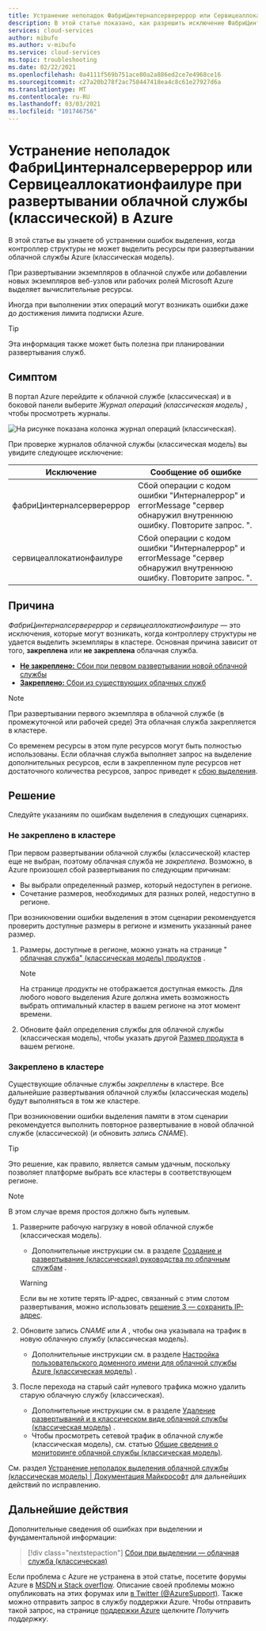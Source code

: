 ```yaml
---
title: Устранение неполадок ФабриЦинтерналсервереррор или Сервицеаллокатионфаилуре при развертывании облачной службы (классической) в Azure | Документация Майкрософт
description: В этой статье показано, как разрешить исключение ФабриЦинтерналсервереррор или Сервицеаллокатионфаилуре при развертывании облачной службы (классической) в Azure.
services: cloud-services
author: mibufo
ms.author: v-mibufo
ms.service: cloud-services
ms.topic: troubleshooting
ms.date: 02/22/2021
ms.openlocfilehash: 0a4111f569b751ace80a2a886ed2ce7e4968ce16
ms.sourcegitcommit: c27a20b278f2ac758447418ea4c8c61e27927d6a
ms.translationtype: MT
ms.contentlocale: ru-RU
ms.lasthandoff: 03/03/2021
ms.locfileid: "101746756"
---
```

# <a name="troubleshoot-fabricinternalservererror-or-serviceallocationfailure-when-deploying-a-cloud-service-classic-to-azure"></a>Устранение неполадок ФабриЦинтерналсервереррор или Сервицеаллокатионфаилуре при развертывании облачной службы (классической) в Azure

В этой статье вы узнаете об устранении ошибок выделения, когда контроллер структуры не может выделить ресурсы при развертывании облачной службы Azure (классическая модель).

При развертывании экземпляров в облачной службе или добавлении новых экземпляров веб-узлов или рабочих ролей Microsoft Azure выделяет вычислительные ресурсы.

Иногда при выполнении этих операций могут возникать ошибки даже до достижения лимита подписки Azure.

> [!TIP]
> Эта информация также может быть полезна при планировании развертывания служб.

## <a name="symptom"></a>Симптом

В портал Azure перейдите к облачной службе (классическая) и в боковой панели выберите *Журнал операций (классическая модель)* , чтобы просмотреть журналы.

![На рисунке показана колонка журнал операций (классическая).](./media/cloud-services-troubleshoot-fabric-internal-server-error/cloud-services-troubleshoot-allocation-logs.png)

При проверке журналов облачной службы (классическая модель) вы увидите следующее исключение:

|Исключение  |Сообщение об ошибке  |
|---------|---------|
фабриЦинтерналсервереррор     |Сбой операции с кодом ошибки "Интерналеррор" и errorMessage "сервер обнаружил внутреннюю ошибку. Повторите запрос. ".|
|сервицеаллокатионфаилуре     |Сбой операции с кодом ошибки "Интерналеррор" и errorMessage "сервер обнаружил внутреннюю ошибку. Повторите запрос. ".|

## <a name="cause"></a>Причина

*ФабриЦинтерналсервереррор* и *сервицеаллокатионфаилуре* — это исключения, которые могут возникать, когда контроллеру структуры не удается выделить экземпляры в кластере. Основная причина зависит от того, **закреплена** или **не закреплена** облачная служба.

- [**Не закреплено:** Сбои при первом развертывании новой облачной службы](#not-pinned-to-a-cluster)
- [**Закреплено:** Сбои из существующих облачных служб](#pinned-to-a-cluster)

> [!NOTE]
> При развертывании первого экземпляра в облачной службе (в промежуточной или рабочей среде) Эта облачная служба закрепляется в кластере.
>
> Со временем ресурсы в этом пуле ресурсов могут быть полностью использованы. Если облачная служба выполняет запрос на выделение дополнительных ресурсов, если в закрепленном пуле ресурсов нет достаточного количества ресурсов, запрос приведет к [сбою выделения](cloud-services-allocation-failures.md).

## <a name="solution"></a>Решение

Следуйте указаниям по ошибкам выделения в следующих сценариях.

### <a name="not-pinned-to-a-cluster"></a>Не закреплено в кластере

При первом развертывании облачной службы (классической) кластер еще не выбран, поэтому облачная служба не *закреплена*. Возможно, в Azure произошел сбой развертывания по следующим причинам:

- Вы выбрали определенный размер, который недоступен в регионе.
- Сочетание размеров, необходимых для разных ролей, недоступно в регионе.

При возникновении ошибки выделения в этом сценарии рекомендуется проверить доступные размеры в регионе и изменить указанный ранее размер.

1. Размеры, доступные в регионе, можно узнать на странице " [облачная служба" (классическая модель) продуктов](https://azure.microsoft.com/global-infrastructure/services/?products=cloud-services) .

    > [!NOTE]
    > На странице *продукты* не отображается доступная емкость. Для любого нового выделения Azure должна иметь возможность выбрать оптимальный кластер в вашем регионе на этот момент времени.

1. Обновите файл определения службы для облачной службы (классическая модель), чтобы указать другой [Размер продукта](cloud-services-sizes-specs.md#configure-sizes-for-cloud-services) в вашем регионе.

### <a name="pinned-to-a-cluster"></a>Закреплено в кластере

Существующие облачные службы *закреплены* в кластере. Все дальнейшие развертывания облачной службы (классическая модель) будут выполняться в том же кластере.

При возникновении ошибки выделения памяти в этом сценарии рекомендуется выполнить повторное развертывание в новой облачной службе (классической) (и обновить *запись CNAME*).

> [!TIP]
> Это решение, как правило, является самым удачным, поскольку позволяет платформе выбрать все кластеры в соответствующем регионе.

> [!NOTE]
> В этом случае время простоя должно быть нулевым.

1. Разверните рабочую нагрузку в новой облачной службе (классическая модель).
    - Дополнительные инструкции см. в разделе [Создание и развертывание (классическая) руководства по облачным службам](cloud-services-how-to-create-deploy-portal.md) .

    > [!WARNING]
    > Если вы не хотите терять IP-адрес, связанный с этим слотом развертывания, можно использовать [решение 3 — сохранить IP-адрес](cloud-services-allocation-failures.md#solutions).

1. Обновите запись *CNAME* или *A* , чтобы она указывала на трафик в новую облачную службу (классическая модель).
    - Дополнительные инструкции см. в разделе [Настройка пользовательского доменного имени для облачной службы Azure (классическая модель)](cloud-services-custom-domain-name-portal.md#understand-cname-and-a-records) .

1. После перехода на старый сайт нулевого трафика можно удалить старую облачную службу (классическая).
    - Дополнительные инструкции см. в разделе [Удаление развертываний и в классическом виде облачной службы (классическая модель)](cloud-services-how-to-manage-portal.md#delete-deployments-and-a-cloud-service) .
    - Чтобы просмотреть сетевой трафик в облачной службе (классическая модель), см. статью [Общие сведения о мониторинге облачной службы (классическая модель)](cloud-services-how-to-monitor.md).

См. раздел [Устранение неполадок выделения облачной службы (классическая модель) | Документация Майкрософт](cloud-services-allocation-failures.md#common-issues) для дальнейших действий по исправлению.

## <a name="next-steps"></a>Дальнейшие действия

Дополнительные сведения об ошибках при выделении и фундаментальной информации:

> [!div class="nextstepaction"]
> [Сбои при выделении — облачная служба (классическая)](cloud-services-allocation-failures.md)

Если проблема с Azure не устранена в этой статье, посетите форумы Azure в [MSDN и Stack overflow](https://azure.microsoft.com/support/forums/). Описание своей проблемы можно опубликовать на этих форумах или [в Twitter (@AzureSupport)](https://twitter.com/AzureSupport). Также можно отправить запрос в службу поддержки Azure. Чтобы отправить такой запрос, на странице [поддержки Azure](https://azure.microsoft.com/support/options/) щелкните *Получить поддержку*.
